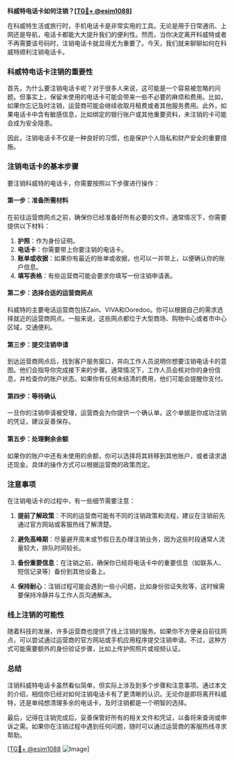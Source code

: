 **科威特电话卡如何注销？[[TG💪+ @esim1088](https://t.me/s/esim1088)]**

在科威特生活或旅行时，手机电话卡是非常实用的工具。无论是用于日常通讯、上网还是导航，电话卡都能大大提升我们的便利性。然而，当你决定离开科威特或者不再需要该号码时，注销电话卡就显得尤为重要了。今天，我们就来聊聊如何在科威特顺利注销电话卡。

### 科威特电话卡注销的重要性

首先，为什么要注销电话卡呢？对于很多人来说，这可能是一个容易被忽略的问题。但事实上，保留未使用的电话卡可能会带来一些不必要的麻烦和费用。比如，如果你忘记及时注销，运营商可能会继续收取月租费或者其他服务费用。此外，如果电话卡中含有敏感信息，比如绑定的银行账户或其他重要资料，未注销的卡可能会成为安全隐患。

因此，注销电话卡不仅是一种良好的习惯，也是保护个人隐私和财产安全的重要措施。

### 注销电话卡的基本步骤

要注销科威特的电话卡，你需要按照以下步骤进行操作：

#### 第一步：准备所需材料

在前往运营商网点之前，确保你已经准备好所有必要的文件。通常情况下，你需要提供以下材料：

1. **护照**：作为身份证明。
2. **电话卡**：你需要带上你要注销的电话卡。
3. **账单或收据**：如果你有最近的账单或收据，也可以一并带上，以便确认你的账户信息。
4. **填写表格**：有些运营商可能会要求你填写一份注销申请表。

#### 第二步：选择合适的运营商网点

科威特的主要电话运营商包括Zain、VIVA和Ooredoo。你可以根据自己的需求选择就近的运营商网点。一般来说，这些网点都位于大型商场、购物中心或者市中心区域，交通便利。

#### 第三步：提交注销申请

到达运营商网点后，找到客户服务窗口，并向工作人员说明你想要注销电话卡的意图。他们会指导你完成接下来的步骤。通常情况下，工作人员会核对你的身份信息，并检查你的账户状态。如果你有任何未结清的费用，他们可能会提醒你支付。

#### 第四步：等待确认

一旦你的注销申请被受理，运营商会为你提供一个确认单。这个单据是你成功注销的凭证，建议妥善保存。

#### 第五步：处理剩余余额

如果你的账户中还有未使用的余额，你可以选择将其转移到其他账户，或者请求退还现金。具体的操作方式可以根据运营商的政策而定。

### 注意事项

在注销电话卡的过程中，有一些细节需要注意：

1. **提前了解政策**：不同的运营商可能有不同的注销政策和流程，建议在注销前先通过官方网站或客服热线了解清楚。
   
2. **避免高峰期**：尽量避开周末或节假日去办理注销业务，因为这些时段通常人流量较大，排队时间较长。

3. **备份重要信息**：在注销之前，确保你已经将电话卡中的重要信息（如联系人、短信记录等）备份到其他设备上。

4. **保持耐心**：注销过程可能会遇到一些小问题，比如身份验证失败等，这时候需要保持冷静并与工作人员沟通解决。

### 线上注销的可能性

随着科技的发展，许多运营商也提供了线上注销的服务。如果你不方便亲自前往网点，可以尝试通过运营商的官方网站或手机应用程序提交注销申请。不过，这种方式可能需要额外的身份验证步骤，比如上传护照照片或视频认证。

### 总结

注销科威特电话卡虽然看似简单，但实际上涉及到多个步骤和注意事项。通过本文的介绍，相信你已经对如何注销电话卡有了更清晰的认识。无论你是即将离开科威特，还是单纯想清理多余的电话卡，及时注销都是一个明智的选择。

最后，记得在注销完成后，妥善保管好所有的相关文件和凭证，以备将来查询或申诉之需。如果你在注销过程中遇到任何问题，随时可以通过运营商的客服热线寻求帮助。

[[TG💪+ @esim1088](https://t.me/s/esim1088) ![Image](https://i.postimg.cc/4NQfJmqS/Snipaste-2025-05-13-00-14-12.png)]